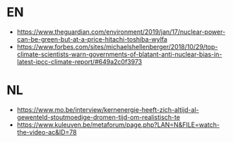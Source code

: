 # EN

- https://www.theguardian.com/environment/2019/jan/17/nuclear-power-can-be-green-but-at-a-price-hitachi-toshiba-wylfa
- https://www.forbes.com/sites/michaelshellenberger/2018/10/29/top-climate-scientists-warn-governments-of-blatant-anti-nuclear-bias-in-latest-ipcc-climate-report/#649a2c0f3973


# NL
- https://www.mo.be/interview/kernenergie-heeft-zich-altijd-al-gewenteld-stoutmoedige-dromen-tijd-om-realistisch-te
- https://www.kuleuven.be/metaforum/page.php?LAN=N&FILE=watch-the-video-ac&ID=78
